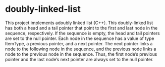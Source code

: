 # doubly-linked-list
This project implements adoubly linked list (C++).
This doubly-linked list has both a head and a tail pointer that point to the first and last node in the sequence, respectively. If the sequence is empty, the head and tail pointers are set to the null pointer. Each node in the sequence has a value of type ItemType, a previous pointer, and a next pointer. The next pointer links a node to the following node in the sequence, and the previous node links a node to the previous node in the sequence. Thus, the first node’s previous pointer and the last node’s next pointer are always set to the null pointer.
